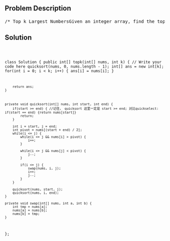 <!--
<style>
  body { font-family: Arial, sans-serif; }
  .container { max-width: 700px; margin: 0 auto; padding: 10px; }
  .comment-block { background-color: #f9f9f9; padding: 10px; border-left: 5px solid #ccc; overflow-wrap: break-word; white-space: pre-wrap; }
  .code-block { background-color: #f4f4f4; padding: 10px; border: 1px solid #ddd; overflow-wrap: break-word; white-space: pre-wrap; }
</style>
-->

<div class='container'>
<h2>Problem Description</h2>
<div class='comment-block'>
<pre>
/* Top k Largest NumbersGiven an integer array, find the top k largest numbers in it.ExampleGiven [3,10,1000,-99,4,100] and k = 3.Return [1000, 100, 10].这里用quicksort 而 不用quickselect 的原因是 quicksort: nlogn, quickselect 尽管一次是n,但要执行k次， 而k最坏可能是n, 所以最坏可能是n^2, 所以不用*/    /*     * @param nums an integer array     * @param k an integer     * @return the top k largest numbers in array     */</pre>
</div>

<h2>Solution</h2>
<div class='code-block'>
<pre><code class='language-java'>

class Solution {
    public int[] topk(int[] nums, int k) {
        // Write your code here
        quicksort(nums, 0, nums.length - 1);
        int[] ans = new int[k];
        for(int i = 0; i < k; i++) {
            ans[i] = nums[i];
        }
        
        return ans;
    }
    
    
    
    private void quicksort(int[] nums, int start, int end) {
        if(start >= end) { //记住， quicksort 这里一定是 start >= end; 对比quickselect: if(start == end) {return nums[start]}
            return;
        }
        
        int i = start, j = end;
        int pivot = nums[(start + end) / 2];
        while(i <= j) {
            while(i <= j && nums[i] > pivot) {
                i++;
            }
            
            while(i <= j && nums[j] < pivot) {
                j--;
            }
            
            if(i <= j) {
                swap(nums, i, j);
                i++;
                j--;
            }
        }
        
        quicksort(nums, start, j);
        quicksort(nums, i, end);
    }
    
    private void swap(int[] nums, int a, int b) {
    	int tmp = nums[a];
    	nums[a] = nums[b];
    	nums[b] = tmp;
    }
};
</code></pre>
</div>
</div>
